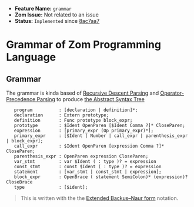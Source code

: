 - **Feature Name:** `grammar` 
- **Zom Issue:** Not related to an issue 
- **Status:** `Implemented` since [8ac7aa7](https://github.com/zom-lang/zom/commit/8ac7aa7d8aa31c3274764db404ef990b527c2908)

# Grammar of Zom Programming Language

## Grammar
The grammar is kinda based of [Recursive Descent Parsing](http://en.wikipedia.org/wiki/Recursive_descent_parser) and [Operator-Precedence Parsing](http://en.wikipedia.org/wiki/Operator-precedence_parser) to produce [the Abstract Syntax Tree](http://en.wikipedia.org/wiki/Abstract_syntax_tree)

```{.ebnf .notation}
   program          : [declaration | definition]*;
   declaration      : Extern prototype;
   definition       : Func prototype block_expr;
   prototype        : $Ident OpenParen [$Ident Comma ?]* CloseParen;
   expression       : [primary_expr (Op primary_expr)*];
   primary_expr     : [$Ident | Number | call_expr | parenthesis_expr | block_expr];
   call_expr        : $Ident OpenParen [expression Comma ?]* CloseParen;
   parenthesis_expr : OpenParen expression CloseParen;
   var_stmt         : var $Ident ( : type )? = expression
   const_stmt       : const $Ident ( : type )? = expression
   statement        : [var_stmt | const_stmt | expression];
   block_expr       : OpenBrace ( statement SemiColon)* (expression)? CloseBrace
   type             : [$ident];
```
> This is written with the the [Extended Backus–Naur form](https://en.wikipedia.org/wiki/Extended_Backus%E2%80%93Naur_form) notation.
